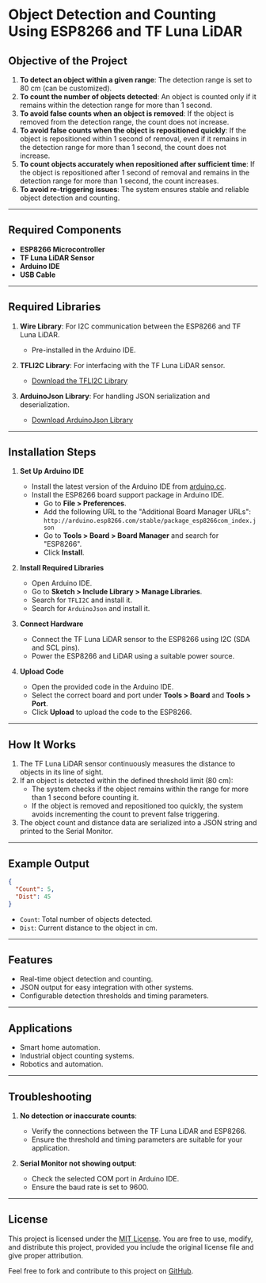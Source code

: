 # Object Detection and Counting Using ESP8266 and TF Luna LiDAR

## Objective of the Project

1. **To detect an object within a given range**: The detection range is set to 80 cm (can be customized).
2. **To count the number of objects detected**: An object is counted only if it remains within the detection range for more than 1 second.
3. **To avoid false counts when an object is removed**: If the object is removed from the detection range, the count does not increase.
4. **To avoid false counts when the object is repositioned quickly**: If the object is repositioned within 1 second of removal, even if it remains in the detection range for more than 1 second, the count does not increase.
5. **To count objects accurately when repositioned after sufficient time**: If the object is repositioned after 1 second of removal and remains in the detection range for more than 1 second, the count increases.
6. **To avoid re-triggering issues**: The system ensures stable and reliable object detection and counting.

---

## Required Components

- **ESP8266 Microcontroller**
- **TF Luna LiDAR Sensor**
- **Arduino IDE**
- **USB Cable**

---

## Required Libraries

1. **Wire Library**: For I2C communication between the ESP8266 and TF Luna LiDAR.
   - Pre-installed in the Arduino IDE.

2. **TFLI2C Library**: For interfacing with the TF Luna LiDAR sensor.
   - [Download the TFLI2C Library](https://github.com/your-link-to-library)

3. **ArduinoJson Library**: For handling JSON serialization and deserialization.
   - [Download ArduinoJson Library](https://github.com/bblanchon/ArduinoJson)

---

## Installation Steps

1. **Set Up Arduino IDE**
   - Install the latest version of the Arduino IDE from [arduino.cc](https://www.arduino.cc/).
   - Install the ESP8266 board support package in Arduino IDE.
     - Go to **File > Preferences**.
     - Add the following URL to the "Additional Board Manager URLs":
       `http://arduino.esp8266.com/stable/package_esp8266com_index.json`
     - Go to **Tools > Board > Board Manager** and search for "ESP8266".
     - Click **Install**.

2. **Install Required Libraries**
   - Open Arduino IDE.
   - Go to **Sketch > Include Library > Manage Libraries**.
   - Search for `TFLI2C` and install it.
   - Search for `ArduinoJson` and install it.

3. **Connect Hardware**
   - Connect the TF Luna LiDAR sensor to the ESP8266 using I2C (SDA and SCL pins).
   - Power the ESP8266 and LiDAR using a suitable power source.

4. **Upload Code**
   - Open the provided code in the Arduino IDE.
   - Select the correct board and port under **Tools > Board** and **Tools > Port**.
   - Click **Upload** to upload the code to the ESP8266.

---

## How It Works

1. The TF Luna LiDAR sensor continuously measures the distance to objects in its line of sight.
2. If an object is detected within the defined threshold limit (80 cm):
   - The system checks if the object remains within the range for more than 1 second before counting it.
   - If the object is removed and repositioned too quickly, the system avoids incrementing the count to prevent false triggering.
3. The object count and distance data are serialized into a JSON string and printed to the Serial Monitor.

---

## Example Output

```json
{
  "Count": 5,
  "Dist": 45
}
```
- `Count`: Total number of objects detected.
- `Dist`: Current distance to the object in cm.

---

## Features

- Real-time object detection and counting.
- JSON output for easy integration with other systems.
- Configurable detection thresholds and timing parameters.

---

## Applications

- Smart home automation.
- Industrial object counting systems.
- Robotics and automation.

---

## Troubleshooting

1. **No detection or inaccurate counts**:
   - Verify the connections between the TF Luna LiDAR and ESP8266.
   - Ensure the threshold and timing parameters are suitable for your application.

2. **Serial Monitor not showing output**:
   - Check the selected COM port in Arduino IDE.
   - Ensure the baud rate is set to 9600.

---

## License

This project is licensed under the [MIT License](LICENSE). You are free to use, modify, and distribute this project, provided you include the original license file and give proper attribution.

Feel free to fork and contribute to this project on [GitHub](https://github.com/your-repository-link).

